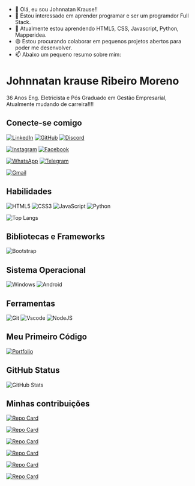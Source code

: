 - 👋 Olá, eu sou Johnnatan Krause!!
- 👀 Estou interessado em aprender programar e ser um programdor Full Stack.
- 🌱 Atualmente estou aprendendo HTML5, CSS, Javascript, Python, Mapperidea.
- 😄 Estou procurando colaborar em pequenos projetos abertos para poder me desenvolver.
- 📫 Abaixo um pequeno resumo sobre mim:

# Johnnatan krause Ribeiro Moreno 
36 Anos Eng. Eletricista e Pós Graduado em Gestão Empresarial, Atualmente mudando de carreira!!!!

## Conecte-se comigo

[![LinkedIn](https://img.shields.io/badge/LinkedIn-0077B5?style=for-the-badge&logo=linkedin&logoColor=white)](https://www.linkedin.com/in/johnnatankrause/)
[![GitHub](https://img.shields.io/badge/GitHub-100000?style=for-the-badge&logo=github&logoColor=white)](https://github.com/JohnnatanKrause) 
[![Discord](https://img.shields.io/badge/Discord-7289DA?style=for-the-badge&logo=discord&logoColor=white)](https://discord.com/channels/@johnnatankrause/)

[![Instagram](https://img.shields.io/badge/-Instagram-%23E4405F?style=for-the-badge&logo=instagram&logoColor=white)](https://www.instagram.com/johnnatankrause/) 
[![Facebook](https://img.shields.io/badge/Facebook-1877F2?style=for-the-badge&logo=facebook&logoColor=white)](https://www.facebook.com/johnnatankrause/)


[![WhatsApp](https://img.shields.io/badge/WhatsApp-25D366?style=for-the-badge&logo=whatsapp&logoColor=white)](https://wa.me/55045988213899)
[![Telegram](https://img.shields.io/badge/Telegram-000?style=for-the-badge&logo=telegram&logoColor=2CA5E0)](https://t.me/johnnatankrause)

[![Gmail](https://img.shields.io/badge/Gmail-333333?style=for-the-badge&logo=gmail&logoColor=red)](mailto:johnnatankrause@gmail.com)

## Habilidades

![HTML5](https://img.shields.io/badge/HTML5-E34F26?style=for-the-badge&logo=html5&logoColor=white) 
![CSS3](https://img.shields.io/badge/CSS3-1572B6?style=for-the-badge&logo=css3&logoColor=white)
![JavaScript](https://img.shields.io/badge/JavaScript-F7DF1E?style=for-the-badge&logo=javascript&logoColor=black)
![Python](https://img.shields.io/badge/python-3670A0?style=for-the-badge&logo=python&logoColor=ffdd54)

![Top Langs](https://github-readme-stats-git-masterrstaa-rickstaa.vercel.app/api/top-langs/?username=johnnatankrause&layout=compact&bg_color=000&border_color=30A3DC&title_color=E94D5F&text_color=FFF&hide=PHP)

## Bibliotecas e Frameworks

![Bootstrap](https://img.shields.io/badge/-boostrap-0D1117?style=for-the-badge&logo=bootstrap&labelColor=0D1117)

## Sistema Operacional

![Windows](https://img.shields.io/badge/Windows-000?style=for-the-badge&logo=windows&logoColor=2CA5E0)
![Android](https://img.shields.io/badge/Android-3DDC84?style=for-the-badge&logo=android&logoColor=white)

## Ferramentas

![Git](https://img.shields.io/badge/GIT-E44C30?style=for-the-badge&logo=git&logoColor=white)
![Vscode](https://img.shields.io/badge/Vscode-007ACC?style=for-the-badge&logo=visual-studio-code&logoColor=white)
![NodeJS](https://img.shields.io/badge/node.js-6DA55F?style=for-the-badge&logo=node.js&logoColor=white)

## Meu Primeiro Código

[![Portfolio](https://img.shields.io/badge/Portfolio-FF5722?style=for-the-badge&logo=todoist&logoColor=white)](https://johnnatankrause.github.io/Portifolio/)

## GitHub Status

![GitHub Stats](https://github-readme-stats.vercel.app/api?username=johnnatankrause&theme=transparent&bg_color=000&border_color=30A3DC&show_icons=true&icon_color=30A3DC&title_color=E94D5F&text_color=FFF)

## Minhas contribuições

[![Repo Card](https://github-readme-stats.vercel.app/api/pin/?username=johnnatankrause&repo=Portifolio&bg_color=000&border_color=30A3DC&show_icons=true&icon_color=30A3DC&title_color=E94D5F&text_color=FFF)](https://github.com/JohnnatanKrause/Portifolio)

[![Repo Card](https://github-readme-stats.vercel.app/api/pin/?username=johnnatankrause&repo=dio-lab-open-source&bg_color=000&border_color=30A3DC&show_icons=true&icon_color=30A3DC&title_color=E94D5F&text_color=FFF)](https://github.com/johnnatankrause/dio-lab-open-source)

[![Repo Card](https://github-readme-stats.vercel.app/api/pin/?username=johnnatankrause&repo=trilha-python-dio&bg_color=000&border_color=30A3DC&show_icons=true&icon_color=30A3DC&title_color=E94D5F&text_color=FFF)](https://github.com/johnnatankrause/trilha-python-dio)

[![Repo Card](https://github-readme-stats.vercel.app/api/pin/?username=johnnatankrause&repo=Desafio-01-DIO-Sistema-Bancario-com-Python&bg_color=000&border_color=30A3DC&show_icons=true&icon_color=30A3DC&title_color=E94D5F&text_color=FFF)](https://github.com/johnnatankrause/Desafio-01-DIO-Sistema-Bancario-com-Python)

[![Repo Card](https://github-readme-stats.vercel.app/api/pin/?username=johnnatankrause&repo=Desafio-02-DIO-Sistema-Bancario-com-Python&bg_color=000&border_color=30A3DC&show_icons=true&icon_color=30A3DC&title_color=E94D5F&text_color=FFF)](https://github.com/johnnatankrause/Desafio-02-DIO-Sistema-Bancario-com-Python)

[![Repo Card](https://github-readme-stats.vercel.app/api/pin/?username=johnnatankrause&repo=Desafio-03-DIO-Sistema-Bancario-com-Python&bg_color=000&border_color=30A3DC&show_icons=true&icon_color=30A3DC&title_color=E94D5F&text_color=FFF)](https://github.com/johnnatankrause/Desafio-03-DIO-Sistema-Bancario-com-Python)
